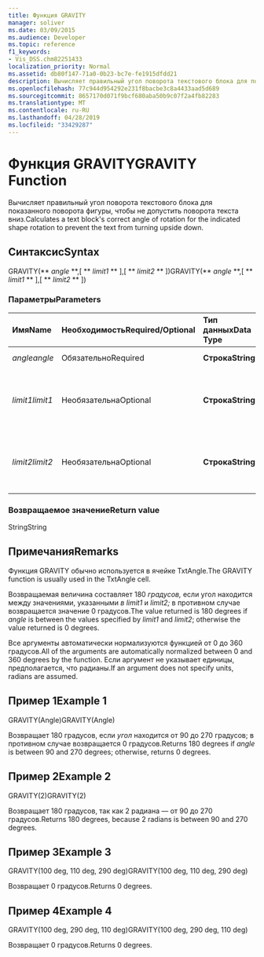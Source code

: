 ```yaml
---
title: Функция GRAVITY
manager: soliver
ms.date: 03/09/2015
ms.audience: Developer
ms.topic: reference
f1_keywords:
- Vis_DSS.chm82251433
localization_priority: Normal
ms.assetid: db80f147-71a0-0b23-bc7e-fe1915dfdd21
description: Вычисляет правильный угол поворота текстового блока для показанного поворота фигуры, чтобы не допустить поворота текста вниз.
ms.openlocfilehash: 77c944d954292e231f8bacbe3c8a4433aad5d689
ms.sourcegitcommit: 8657170d071f9bcf680aba50b9c07f2a4fb82283
ms.translationtype: MT
ms.contentlocale: ru-RU
ms.lasthandoff: 04/28/2019
ms.locfileid: "33429287"
---
```

# <a name="gravity-function"></a><span data-ttu-id="de7eb-103">Функция GRAVITY</span><span class="sxs-lookup"><span data-stu-id="de7eb-103">GRAVITY Function</span></span>

<span data-ttu-id="de7eb-104">Вычисляет правильный угол поворота текстового блока для показанного поворота фигуры, чтобы не допустить поворота текста вниз.</span><span class="sxs-lookup"><span data-stu-id="de7eb-104">Calculates a text block's correct angle of rotation for the indicated shape rotation to prevent the text from turning upside down.</span></span>
  
## <a name="syntax"></a><span data-ttu-id="de7eb-105">Синтаксис</span><span class="sxs-lookup"><span data-stu-id="de7eb-105">Syntax</span></span>

<span data-ttu-id="de7eb-106">GRAVITY(\*\* *angle* \*\*,[ \*\* *limit1* \*\* ],[ \*\* *limit2* \*\* ])</span><span class="sxs-lookup"><span data-stu-id="de7eb-106">GRAVITY(\*\* *angle* \*\*,[ \*\* *limit1* \*\* ],[ \*\* *limit2* \*\* ])</span></span> 
  
### <a name="parameters"></a><span data-ttu-id="de7eb-107">Параметры</span><span class="sxs-lookup"><span data-stu-id="de7eb-107">Parameters</span></span>

|<span data-ttu-id="de7eb-108">**Имя**</span><span class="sxs-lookup"><span data-stu-id="de7eb-108">**Name**</span></span>|<span data-ttu-id="de7eb-109">**Необходимость**</span><span class="sxs-lookup"><span data-stu-id="de7eb-109">**Required/Optional**</span></span>|<span data-ttu-id="de7eb-110">**Тип данных**</span><span class="sxs-lookup"><span data-stu-id="de7eb-110">**Data Type**</span></span>|<span data-ttu-id="de7eb-111">**Описание**</span><span class="sxs-lookup"><span data-stu-id="de7eb-111">**Description**</span></span>|
|:-----|:-----|:-----|:-----|
| <span data-ttu-id="de7eb-112">_angle_</span><span class="sxs-lookup"><span data-stu-id="de7eb-112">_angle_</span></span> <br/> |<span data-ttu-id="de7eb-113">Обязательно</span><span class="sxs-lookup"><span data-stu-id="de7eb-113">Required</span></span>  <br/> |<span data-ttu-id="de7eb-114">**Строка**</span><span class="sxs-lookup"><span data-stu-id="de7eb-114">**String**</span></span> <br/> | <span data-ttu-id="de7eb-115">Угол фигуры.</span><span class="sxs-lookup"><span data-stu-id="de7eb-115">The shape's angle.</span></span>  <br/> |
| <span data-ttu-id="de7eb-116">_limit1_</span><span class="sxs-lookup"><span data-stu-id="de7eb-116">_limit1_</span></span> <br/> |<span data-ttu-id="de7eb-117">Необязательна</span><span class="sxs-lookup"><span data-stu-id="de7eb-117">Optional</span></span>  <br/> |<span data-ttu-id="de7eb-118">**Строка**</span><span class="sxs-lookup"><span data-stu-id="de7eb-118">**String**</span></span> <br/> |<span data-ttu-id="de7eb-119">Первое ограничение поворота.</span><span class="sxs-lookup"><span data-stu-id="de7eb-119">First limit of rotation.</span></span> <span data-ttu-id="de7eb-120">Значение по умолчанию — 90 градусов.</span><span class="sxs-lookup"><span data-stu-id="de7eb-120">Default is 90 degrees.</span></span>  <br/> |
| <span data-ttu-id="de7eb-121">_limit2_</span><span class="sxs-lookup"><span data-stu-id="de7eb-121">_limit2_</span></span> <br/> |<span data-ttu-id="de7eb-122">Необязательна</span><span class="sxs-lookup"><span data-stu-id="de7eb-122">Optional</span></span>  <br/> |<span data-ttu-id="de7eb-123">**Строка**</span><span class="sxs-lookup"><span data-stu-id="de7eb-123">**String**</span></span> <br/> |<span data-ttu-id="de7eb-124">Второе ограничение поворота.</span><span class="sxs-lookup"><span data-stu-id="de7eb-124">Second limit of rotation.</span></span> <span data-ttu-id="de7eb-125">Значение по умолчанию — 270 градусов.</span><span class="sxs-lookup"><span data-stu-id="de7eb-125">Default is 270 degrees.</span></span>  <br/> |
   
### <a name="return-value"></a><span data-ttu-id="de7eb-126">Возвращаемое значение</span><span class="sxs-lookup"><span data-stu-id="de7eb-126">Return value</span></span>

<span data-ttu-id="de7eb-127">String</span><span class="sxs-lookup"><span data-stu-id="de7eb-127">String</span></span>
  
## <a name="remarks"></a><span data-ttu-id="de7eb-128">Примечания</span><span class="sxs-lookup"><span data-stu-id="de7eb-128">Remarks</span></span>

<span data-ttu-id="de7eb-129">Функция GRAVITY обычно используется в ячейке TxtAngle.</span><span class="sxs-lookup"><span data-stu-id="de7eb-129">The GRAVITY function is usually used in the TxtAngle cell.</span></span> 
  
<span data-ttu-id="de7eb-130">Возвращаемая величина составляет 180  _градусов,_ если угол находится между значениями, указанными  _в limit1_ и  _limit2;_ в противном случае возвращается значение 0 градусов.</span><span class="sxs-lookup"><span data-stu-id="de7eb-130">The value returned is 180 degrees if  _angle_ is between the values specified by  _limit1_ and  _limit2_; otherwise the value returned is 0 degrees.</span></span>
  
<span data-ttu-id="de7eb-131">Все аргументы автоматически нормализуются функцией от 0 до 360 градусов.</span><span class="sxs-lookup"><span data-stu-id="de7eb-131">All of the arguments are automatically normalized between 0 and 360 degrees by the function.</span></span> <span data-ttu-id="de7eb-132">Если аргумент не указывает единицы, предполагается, что радианы.</span><span class="sxs-lookup"><span data-stu-id="de7eb-132">If an argument does not specify units, radians are assumed.</span></span> 
  
## <a name="example-1"></a><span data-ttu-id="de7eb-133">Пример 1</span><span class="sxs-lookup"><span data-stu-id="de7eb-133">Example 1</span></span>

<span data-ttu-id="de7eb-134">GRAVITY(Angle)</span><span class="sxs-lookup"><span data-stu-id="de7eb-134">GRAVITY(Angle)</span></span>
  
<span data-ttu-id="de7eb-135">Возвращает 180 градусов, если  *угол*  находится от 90 до 270 градусов; в противном случае возвращается 0 градусов.</span><span class="sxs-lookup"><span data-stu-id="de7eb-135">Returns 180 degrees if  *angle*  is between 90 and 270 degrees; otherwise, returns 0 degrees.</span></span> 
  
## <a name="example-2"></a><span data-ttu-id="de7eb-136">Пример 2</span><span class="sxs-lookup"><span data-stu-id="de7eb-136">Example 2</span></span>

<span data-ttu-id="de7eb-137">GRAVITY(2)</span><span class="sxs-lookup"><span data-stu-id="de7eb-137">GRAVITY(2)</span></span>
  
<span data-ttu-id="de7eb-138">Возвращает 180 градусов, так как 2 радиана — от 90 до 270 градусов.</span><span class="sxs-lookup"><span data-stu-id="de7eb-138">Returns 180 degrees, because 2 radians is between 90 and 270 degrees.</span></span>
  
## <a name="example-3"></a><span data-ttu-id="de7eb-139">Пример 3</span><span class="sxs-lookup"><span data-stu-id="de7eb-139">Example 3</span></span>

<span data-ttu-id="de7eb-140">GRAVITY(100 deg, 110 deg, 290 deg)</span><span class="sxs-lookup"><span data-stu-id="de7eb-140">GRAVITY(100 deg, 110 deg, 290 deg)</span></span>
  
<span data-ttu-id="de7eb-141">Возвращает 0 градусов.</span><span class="sxs-lookup"><span data-stu-id="de7eb-141">Returns 0 degrees.</span></span>
  
## <a name="example-4"></a><span data-ttu-id="de7eb-142">Пример 4</span><span class="sxs-lookup"><span data-stu-id="de7eb-142">Example 4</span></span>

<span data-ttu-id="de7eb-143">GRAVITY(100 deg, 290 deg, 110 deg)</span><span class="sxs-lookup"><span data-stu-id="de7eb-143">GRAVITY(100 deg, 290 deg, 110 deg)</span></span>
  
<span data-ttu-id="de7eb-144">Возвращает 0 градусов.</span><span class="sxs-lookup"><span data-stu-id="de7eb-144">Returns 0 degrees.</span></span>
  

